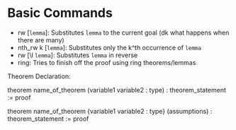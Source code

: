 # Basic Commands

- rw [`lemma`]: Substitutes `lemma` to the current goal (dk what happens when there are many)
- nth_rw k [`lemma`]: Substitutes only the k^th occurrence of `lemma`
- rw [\l `lemma`]: Substitutes `lemma` in reverse
- ring: Tries to finish off the proof using ring theorems/lemmas

Theorem Declaration:

theorem name_of_theorem (variable1 variable2 : type) : theorem_statement := proof

theorem name_of_theorem {variable1 variable2 : type} (assumptions) : theorem_statement := proof
